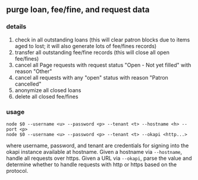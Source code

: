 ## purge loan, fee/fine, and request data

### details

1. check in all outstanding loans (this will clear patron blocks due to
   items aged to lost; it will also generate lots of fee/fines records)
2. transfer all outstanding fee/fine records (this will close all open fee/fines)
3. cancel all Page requests with request status "Open - Not yet filled" with reason "Other"
4. cancel all requests with any "open" status with reason "Patron cancelled"
5. anonymize all closed loans
6. delete all closed fee/fines

### usage
```
node $0 --username <u> --password <p> --tenant <t> --hostname <h> --port <p>
node $0 --username <u> --password <p> --tenant <t> --okapi <http...>
```
where username, password, and tenant are credentials for signing into
the okapi instance available at hostname. Given a hostname via `--hostname`,
handle all requests over https. Given a URL via `--okapi`, parse the value
and determine whether to handle requests with http or https based on the
protocol.
